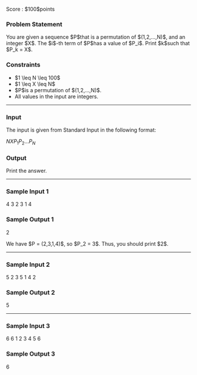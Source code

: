 
<div>

<span>

<span>

<p>
Score : $100$points
</p>

<div>

<section>

### **Problem Statement**

<p>
You are given a sequence $P$that is a permutation of $(1,2,…,N)$, and an integer $X$.
The $i$-th term of $P$has a value of $P_i$.
Print $k$such that $P_k = X$.
</p>

</section>

</div>

<div>

<section>

### **Constraints**

<ul>

<li>
$1 \leq N \leq 100$
</li>

<li>
$1 \leq X \leq N$
</li>

<li>
$P$is a permutation of $(1,2,…,N)$.
</li>

<li>
All values in the input are integers.
</li>

</ul>

</section>

</div>

---

<div>

<div>

<section>

### **Input**

<p>
The input is given from Standard Input in the following format:
</p>

<div>

$N$$X$$P_1$$P_2$$\ldots$$P_N$
</div>

</section>

</div>

<div>

<section>

### **Output**

<p>
Print the answer.
</p>

</section>

</div>

</div>

---

<div>

<section>

### **Sample Input 1**

<div>

4 3
2 3 1 4

</div>

</section>

</div>

<div>

<section>

### **Sample Output 1**

<div>

2

</div>

<p>
We have $P = (2,3,1,4)$, so $P_2 = 3$. Thus, you should print $2$.
</p>

</section>

</div>

---

<div>

<section>

### **Sample Input 2**

<div>

5 2
3 5 1 4 2

</div>

</section>

</div>

<div>

<section>

### **Sample Output 2**

<div>

5

</div>

</section>

</div>

---

<div>

<section>

### **Sample Input 3**

<div>

6 6
1 2 3 4 5 6

</div>

</section>

</div>

<div>

<section>

### **Sample Output 3**

<div>

6

</div>

</section>

</div>

</span>

</span>

</div>
